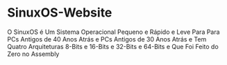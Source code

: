 # SinuxOS-Website
O SinuxOS é Um Sistema Operacional Pequeno e Rápido e Leve Para Para PCs Antigos de 40 Anos Atrás e PCs Antigos de 30 Anos Atrás e Tem Quatro Arquiteturas 8-Bits e 16-Bits e 32-Bits e 64-Bits e Que Foi Feito do Zero no Assembly
